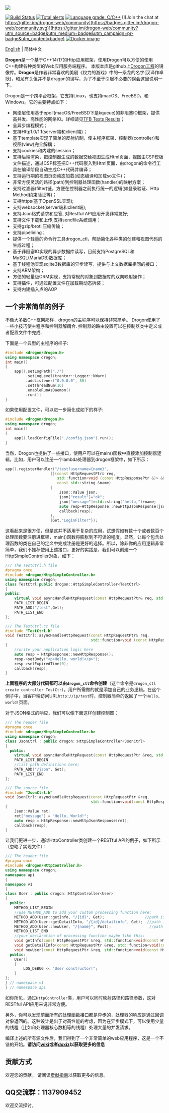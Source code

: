 ![](https://github.com/an-tao/drogon/wiki/images/drogon-white.jpg)

[![Build Status](https://travis-ci.com/an-tao/drogon.svg?branch=master)](https://travis-ci.com/an-tao/drogon)
[![Total alerts](https://img.shields.io/lgtm/alerts/g/an-tao/drogon.svg?logo=lgtm&logoWidth=18)](https://lgtm.com/projects/g/an-tao/drogon/alerts/)
[![Language grade: C/C++](https://img.shields.io/lgtm/grade/cpp/g/an-tao/drogon.svg?logo=lgtm&logoWidth=18)](https://lgtm.com/projects/g/an-tao/drogon/context:cpp)
[![Join the chat at https://gitter.im/drogon-web/community](https://badges.gitter.im/drogon-web/community.svg)](https://gitter.im/drogon-web/community?utm_source=badge&utm_medium=badge&utm_campaign=pr-badge&utm_content=badge)
[![Docker image](https://img.shields.io/badge/Docker-image-blue.svg)](https://cloud.docker.com/u/drogonframework/repository/docker/drogonframework/drogon)

[English](./README.md) | 简体中文

**Drogon**是一个基于C++14/17的Http应用框架，使用Drogon可以方便的使用C++构建各种类型的Web应用服务端程序。
本版本库是github上[Drogon工程](https://github.com/an-tao/drogon)的镜像库。**Drogon**是作者非常喜欢的美剧《权力的游戏》中的一条龙的名字(汉译作卓耿)，和龙有关但并不是dragon的误写，为了不至于引起不必要的误会这里说明一下。

Drogon是一个跨平台框架，它支持Linux，也支持macOS、FreeBSD，和Windows。它的主要特点如下：

* 网络层使用基于epoll(macOS/FreeBSD下是kqueue)的非阻塞IO框架，提供高并发、高性能的网络IO。详细请见[TFB Tests Results](https://www.techempower.com/benchmarks/#section=data-r19&hw=ph&test=composite)；
* 全异步编程模式；
* 支持Http1.0/1.1(server端和client端)；
* 基于template实现了简单的反射机制，使主程序框架、控制器(controller)和视图(view)完全解耦；
* 支持cookies和内建的session；
* 支持后端渲染，把控制器生成的数据交给视图生成Html页面，视图由CSP模板文件描述，通过CSP标签把C++代码嵌入到Html页面，由drogon的命令行工具在编译阶段自动生成C++代码并编译；
* 支持运行期的视图页面动态加载(动态编译和加载so文件)；
* 非常方便灵活的路径(path)到控制器处理函数(handler)的映射方案；
* 支持过滤器(filter)链，方便在控制器之前执行统一的逻辑(如登录验证、Http Method约束验证等)；
* 支持https(基于OpenSSL实现);
* 支持websocket(server端和client端);
* 支持Json格式请求和应答, 对Restful API应用开发非常友好;
* 支持文件下载和上传,支持sendfile系统调用；
* 支持gzip/brotli压缩传输；
* 支持pipelining；
* 提供一个轻量的命令行工具drogon_ctl，帮助简化各种类的创建和视图代码的生成过程；
* 基于非阻塞IO实现的异步数据库读写，目前支持PostgreSQL和MySQL(MariaDB)数据库；
* 基于线程池实现sqlite3数据库的异步读写，提供与上文数据库相同的接口；
* 支持ARM架构；
* 方便的轻量级ORM实现，支持常规的对象到数据库的双向映射操作；
* 支持插件，可通过配置文件在加载期动态拆装；
* 支持内建插入点的AOP

## 一个非常简单的例子

不像大多数C++框架那样，drogon的主程序可以保持非常简单。 Drogon使用了一些小技巧使主程序和控制器解耦合. 控制器的路由设置可以在控制器类中定义或者配置文件中完成.

下面是一个典型的主程序的样子:

```c++
#include <drogon/drogon.h>
using namespace drogon;
int main()
{
    app().setLogPath("./")
         .setLogLevel(trantor::Logger::kWarn)
         .addListener("0.0.0.0", 80)
         .setThreadNum(16)
         .enableRunAsDaemon()
         .run();
}
```

如果使用配置文件，可以进一步简化成如下的样子:

```c++
#include <drogon/drogon.h>
using namespace drogon;
int main()
{
    app().loadConfigFile("./config.json").run();
}
```

当然，Drogon也提供了一些接口，使用户可以在main()函数中直接添加控制器逻辑，比如，用户可以注册一个lambda处理器到drogon框架中，如下所示：

```c++
app().registerHandler("/test?username={name}",
                    [](const HttpRequestPtr& req,
                       std::function<void (const HttpResponsePtr &)> &&callback,
                       const std::string &name)
                    {
                        Json::Value json;
                        json["result"]="ok";
                        json["message"]=std::string("hello,")+name;
                        auto resp=HttpResponse::newHttpJsonResponse(json);
                        callback(resp);
                    },
                    {Get,"LoginFilter"});
```


这看起来是很方便，但是这并不适用于复杂的应用，试想假如有数十个或者数百个处理函数要注册进框架，main()函数将膨胀到不可读的程度。显然，让每个包含处理函数的类在自己的定义中完成注册是更好的选择。所以，除非你的应用逻辑非常简单，我们不推荐使用上述接口，更好的实践是，我们可以创建一个HttpSimpleController对象，如下：


```c++
/// The TestCtrl.h file
#pragma once
#include <drogon/HttpSimpleController.h>
using namespace drogon;
class TestCtrl:public drogon::HttpSimpleController<TestCtrl>
{
public:
    virtual void asyncHandleHttpRequest(const HttpRequestPtr& req, std::function<void (const HttpResponsePtr &)> &&callback) override;
    PATH_LIST_BEGIN
    PATH_ADD("/test",Get);
    PATH_LIST_END
};

/// The TestCtrl.cc file
#include "TestCtrl.h"
void TestCtrl::asyncHandleHttpRequest(const HttpRequestPtr& req,
                                      std::function<void (const HttpResponsePtr &)> &&callback)
{
    //write your application logic here
    auto resp = HttpResponse::newHttpResponse();
    resp->setBody("<p>Hello, world!</p>");
    resp->setExpiredTime(0);
    callback(resp);
}
```

**上面程序的大部分代码都可以由`drogon_ctl`命令创建**（这个命令是`drogon_ctl create controller TestCtr`）。用户所需做的就是添加自己的业务逻辑。在这个例子中，当客户端访问URL`http://ip/test`时，控制器简单的返回了一个`Hello, world!`页面。

对于JSON格式的响应，我们可以像下面这样创建控制器：

```c++
/// The header file
#pragma once
#include <drogon/HttpSimpleController.h>
using namespace drogon;
class JsonCtrl : public drogon::HttpSimpleController<JsonCtrl>
{
  public:
    virtual void asyncHandleHttpRequest(const HttpRequestPtr &req, std::function<void(const HttpResponsePtr &)> &&callback) override;
    PATH_LIST_BEGIN
    //list path definitions here;
    PATH_ADD("/json", Get);
    PATH_LIST_END
};

/// The source file
#include "JsonCtrl.h"
void JsonCtrl::asyncHandleHttpRequest(const HttpRequestPtr &req,
                                      std::function<void(const HttpResponsePtr &)> &&callback)
{
    Json::Value ret;
    ret["message"] = "Hello, World!";
    auto resp = HttpResponse::newHttpJsonResponse(ret);
    callback(resp);
}
```

让我们更进一步，通过HttpController类创建一个RESTful API的例子，如下所示（忽略了实现文件）：

```c++
/// The header file
#pragma once
#include <drogon/HttpController.h>
using namespace drogon;
namespace api
{
namespace v1
{
class User : public drogon::HttpController<User>
{
  public:
    METHOD_LIST_BEGIN
    //use METHOD_ADD to add your custom processing function here;
    METHOD_ADD(User::getInfo, "/{id}", Get);                  //path is /api/v1/User/{arg1}
    METHOD_ADD(User::getDetailInfo, "/{id}/detailinfo", Get);  //path is /api/v1/User/{arg1}/detailinfo
    METHOD_ADD(User::newUser, "/{name}", Post);                 //path is /api/v1/User/{arg1}
    METHOD_LIST_END
    //your declaration of processing function maybe like this:
    void getInfo(const HttpRequestPtr &req, std::function<void(const HttpResponsePtr &)> &&callback, int userId) const;
    void getDetailInfo(const HttpRequestPtr &req, std::function<void(const HttpResponsePtr &)> &&callback, int userId) const;
    void newUser(const HttpRequestPtr &req, std::function<void(const HttpResponsePtr &)> &&callback, std::string &&userName);
  public:
    User()
    {
        LOG_DEBUG << "User constructor!";
    }
};
} // namespace v1
} // namespace api
```

如你所见，通过`HttpController`类，用户可以同时映射路径和路径参数，这对RESTful API应用来说非常方便。

另外，你可以发现前面所有的处理函数接口都是异步的，处理器的响应是通过回调对象返回的。这种设计是出于对高性能的考虑，因为在异步模式下，可以使用少量的线程（比如和处理器核心数相等的线程）处理大量的并发请求。

编译上述的所有源文件后，我们得到了一个非常简单的web应用程序，这是一个不错的开始。**请访问[wiki](https://github.com/an-tao/drogon/wiki/01-Overview)或者[doxiz](https://doxiz.com/drogon/master/overview/)以获取更多的信息**

## 贡献方式

欢迎您的贡献。 请阅读[贡献指南](CONTRIBUTING.md)以获取更多的信息。

## QQ交流群：1137909452

欢迎交流探讨。
